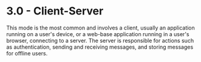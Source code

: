 # 3.0 - Client-Server

This mode is the most common and involves a client, usually an application running on a user's device, or a web-base application running in a user's browser, connecting to a server. The server is responsible for actions such as authentication, sending and receiving messages, and storing messages for offline users.